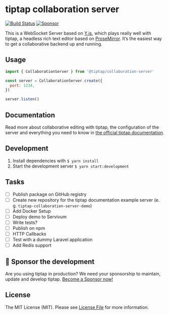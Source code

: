 # tiptap collaboration server
<!-- [![Version](https://img.shields.io/npm/v/@tiptap/collaboration-server.svg?label=version)](https://www.npmjs.com/package/@tiptap/collaboration-server)
[![Downloads](https://img.shields.io/npm/dm/@tiptap/collaboration-server.svg)](https://npmcharts.com/compare/@tiptap/collaboration-server?minimal=true)
[![License](https://img.shields.io/npm/l/@tiptap/collaboration-server.svg)](https://www.npmjs.com/package/@tiptap/collaboration-server) -->
[![Build Status](https://github.com/ueberdosis/tiptap-collaboration-server/workflows/build/badge.svg)](https://github.com/ueberdosis/tiptap-collaboration-server/actions)
[![Sponsor](https://img.shields.io/static/v1?label=Sponsor&message=%E2%9D%A4&logo=GitHub)](https://github.com/sponsors/ueberdosis)

This is a WebSocket Server based on [Y.js](https://github.com/yjs/yjs), which plays really well with tiptap, a headless rich text editor based on [ProseMirror](https://github.com/ProseMirror/prosemirror). It’s the easiest way to get a collaborative backend up and running.

## Usage
```js
import { CollaborationServer } from '@tiptap/collaboration-server'

const server = CollaborationServer.create({
  port: 1234,
})

server.listen()
```

## Documentation
Read more about collaborative editing with tiptap, the configuration of the server and everything you need to know in [the official tiptap documentation](https://next.tiptap.dev/guide/collaborative-editing).

## Development
1. Install dependencies with `$ yarn install`
2. Start the development server `$ yarn start:development`

## Tasks
- [ ] Publish package on GitHub registry
- [ ] Create new repository for the tiptap documentation example server (e. g. `tiptap-collaboration-server-demo`)
- [ ] Add Docker Setup
- [ ] Deploy demo to Servivum
- [ ] Write tests?
- [ ] Publish on npm
- [ ] HTTP Callbacks
- [ ] Test with a dummy Laravel application
- [ ] Add Redis support

## 💖 Sponsor the development
Are you using tiptap in production? We need your sponsorship to maintain, update and develop tiptap. [Become a Sponsor now!](https://github.com/sponsors/ueberdosis)

## License
The MIT License (MIT). Please see [License File](LICENSE.md) for more information.
